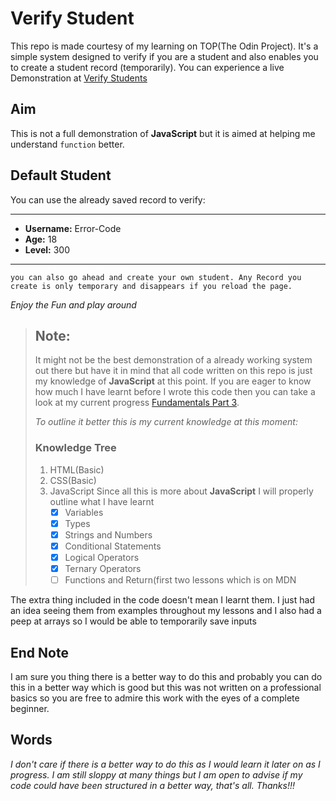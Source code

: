 # Verify Student

This repo is made courtesy of my learning on TOP(The Odin Project). It's a simple system designed to verify if you are a student and also enables you to create a student record (temporarily). You can experience a live Demonstration at [Verify Students](https://littledannie.github.io/Verify-Students/)

## Aim

This is not a full demonstration of **JavaScript** but it is aimed at helping me understand `function` better.

## Default Student

You can use the already saved record to verify:

----

- **Username:** Error-Code
- **Age:** 18
- **Level:** 300
----


    you can also go ahead and create your own student. Any Record you create is only temporary and disappears if you reload the page.

_Enjoy the Fun and play around_

> ## Note:
> It might not be the best demonstration of a already working system out there but have it in mind that all code written on this repo is just my knowledge of **JavaScript** at this point. If you are eager to know how much I have learnt before I wrote this code then you can take a look at my current progress [Fundamentals Part 3](https://www.theodinproject.com/lessons/foundations-fundamentals-part-3).
>
> *To outline it better this is my current knowledge at this moment:*
> ### Knowledge Tree
> 1. HTML(Basic)
> 2. CSS(Basic)
> 3. JavaScript
> Since all this is more about **JavaScript** I will properly outline what I have learnt
>     - [x] Variables
>     - [x] Types
>     - [x] Strings and Numbers
>     - [x] Conditional Statements
>     - [x] Logical Operators
>     - [x] Ternary Operators
>     - [ ] Functions and Return(first two lessons which is on MDN

The extra thing included in the code doesn't mean I learnt them. I just had an idea seeing them from examples throughout my lessons and I also had a peep at arrays so I would be able to temporarily save inputs

## End Note

I am sure you thing there is a better way to do this and probably you can do this in a better way which is good but this was not written on a professional basics so you are free to admire this work with the eyes of a complete beginner.

## Words
_I don't care if there is a better way to do this as I would learn it later on as I progress. I am still sloppy at many things but I am open to advise if my code could have been structured in a better way, that's all. Thanks!!!_